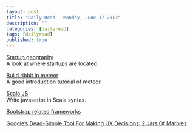 ```yaml
---
layout: post
title: "Daily Read - Monday, June 17 2013"
description: ""
categories: [dailyread]
tags: [dailyread]
published: true
---
```

[Startup geography](http://www.theatlanticcities.com/jobs-and-economy/2013/06/new-global-start-cities/5144/)  
A look at where startups are located.

<!--break-->

[Build ribbit in meteor](net.tutsplus.com/tutorials/javascript-ajax/building-ribbit-in-meteor/)  
A good introduction tutorial of meteor.

[Scala.JS](https://github.com/lampepfl/scala-js)  
Write javascript in Scala syntax.

[Bootstrap related frameworks](http://www.sitepoint.com/top-10-front-end-development-frameworks)

[Google’s Dead-Simple Tool For Making UX Decisions: 2 Jars Of Marbles](http://www.fastcodesign.com/1672657/google-s-dead-simple-tool-for-making-ux-decisions-2-jars-of-marbles#1)

